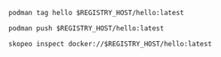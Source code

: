 ```execute
podman tag hello $REGISTRY_HOST/hello:latest
```

```execute
podman push $REGISTRY_HOST/hello:latest
```

```execute
skopeo inspect docker://$REGISTRY_HOST/hello:latest
```
